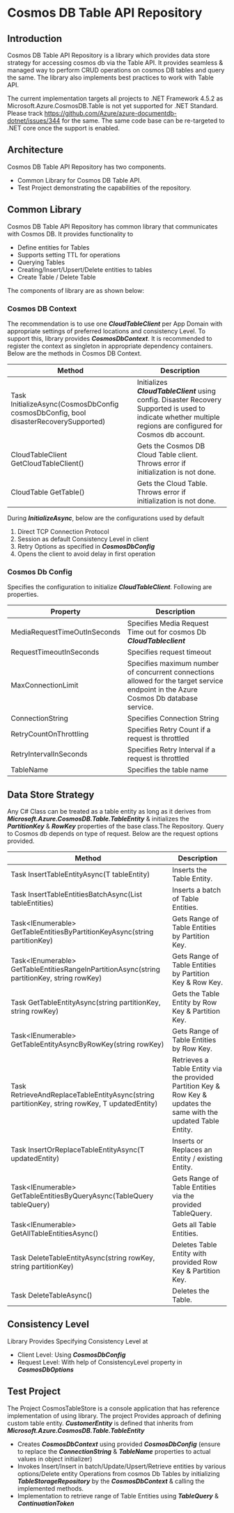 # Cosmos DB Table API Repository

## Introduction
Cosmos DB Table API Repository is a library which provides data store strategy for accessing cosmos db via the Table API. It provides seamless & managed way to perform CRUD operations on cosmos DB tables and query the same. The library also implements best practices to work with Table API.

The current implementation targets all projects to .NET Framework 4.5.2 as Microsoft.Azure.CosmosDB.Table is not yet supported for .NET Standard. Please track https://github.com/Azure/azure-documentdb-dotnet/issues/344 for the same. The same code base can be re-targeted to .NET core once the support is enabled.

## Architecture
Cosmos DB Table API Repository has two components.
* Common Library for Cosmos DB Table API.
* Test Project demonstrating the capabilities of the repository.

## Common Library
Cosmos DB Table API Repository has common library that communicates with Cosmos DB. It provides functionality to
* Define entities for Tables
* Supports setting TTL for operations
* Querying Tables
* Creating/Insert/Upsert/Delete entities to tables
* Create Table / Delete Table

The components of library are as shown below:

### Cosmos DB Context
The recommendation is to use one **_CloudTableClient_** per App Domain with appropriate settings of preferred locations and consistency Level. To support this, library provides **_CosmosDbContext_**. It is recommended to register the context as singleton in appropriate dependency containers. Below are the methods in Cosmos DB Context.

| Method                                                                                       | Description   |
| -------------------------------------------------------------------------------------------- |---------------|
| Task InitializeAsync(CosmosDbConfig cosmosDbConfig, bool disasterRecoverySupported)      | Initializes **_CloudTableClient_** using config. Disaster Recovery Supported is used to indicate whether multiple regions are configured for Cosmos db account. |
| CloudTableClient GetCloudTableClient()                                                       | Gets the Cosmos DB Cloud Table client. Throws error if initialization is not done.|
| CloudTable GetTable()                                                                        | Gets the Cloud Table. Throws error if initialization is not done.|

During **_InitializeAsync_**, below are the configurations used by default
1. Direct TCP Connection Protocol
2. Session as default Consistency Level in client
3. Retry Options as specified in **_CosmosDbConfig_**
4. Opens the client to avoid delay in first operation

###  Cosmos Db Config
Specifies the configuration to initialize **_CloudTableClient_**. Following are properties.

| Property                                                                                       | Description   |
| --------------------------------------------------------------------------------------------   |---------------|
| MediaRequestTimeOutInSeconds                                                                   | Specifies Media Request Time out for cosmos Db **_CloudTableclient_** |
| RequestTimeoutInSeconds                                                                        | Specifies request timeout |
| MaxConnectionLimit                                                                             | Specifies maximum number of concurrent connections allowed for the target service endpoint in the Azure Cosmos Db database service. |
| ConnectionString                                                                               | Specifies Connection String |
| RetryCountOnThrottling                                                                         | Specifies Retry Count if a request is throttled |
| RetryIntervalInSeconds                                                                         | Specifies Retry Interval if a request is throttled |
| TableName                                                                                      | Specifies the table name|

## Data Store Strategy
Any C# Class can be treated as a table entity as long as it derives from **_Microsoft.Azure.CosmosDB.Table.TableEntity_** & initializes the **_PartitionKey_** & **_RowKey_** properties of the base class.The Repository. Query to Cosmos db depends on type of request. Below are the request options provided.

| Method                                                                                       | Description   |
| -------------------------------------------------------------------------------------------- |---------------|
| Task<int> InsertTableEntityAsync(T tableEntity)                                              | Inserts the Table Entity. |
| Task InsertTableEntitiesBatchAsync(List<T> tableEntities)                                    | Inserts a batch of Table Entities.|
| Task<IEnumerable<T>> GetTableEntitiesByPartitionKeyAsync(string partitionKey)                | Gets Range of Table Entities by Partition Key.|
| Task<IEnumerable<T>> GetTableEntitiesRangeInPartitionAsync(string partitionKey, string rowKey)| Gets Range of Table Entities by Partition Key & Row Key.|
| Task<T> GetTableEntityAsync(string partitionKey, string rowKey)                              | Gets the Table Entity by Row Key & Partition Key.|
| Task<IEnumerable<T>> GetTableEntityAsyncByRowKey(string rowKey)                              | Gets Range of Table Entities by Row Key.|
| Task RetrieveAndReplaceTableEntityAsync(string partitionKey, string rowKey, T updatedEntity) | Retrieves a Table Entity via the provided Partition Key & Row Key & updates the same with the updated Table Entity.|
| Task<int> InsertOrReplaceTableEntityAsync(T updatedEntity)                                   | Inserts or Replaces an Entity / existing Entity.|
| Task<IEnumerable<T>> GetTableEntitiesByQueryAsync(TableQuery<T> tableQuery)                  | Gets Range of Table Entities via the provided TableQuery.|
| Task<IEnumerable<T>> GetAllTableEntitiesAsync()                                              | Gets all Table Entities.|
| Task<int> DeleteTableEntityAsync(string rowKey, string partitionKey)                         | Deletes Table Entity with provided Row Key & Partition Key.|
| Task<bool> DeleteTableAsync()                                                                | Deletes the Table.| 

## Consistency Level
Library Provides Specifying Consistency Level at
* Client Level: Using **_CosmosDbConfig_**
* Request Level: With help of ConsistencyLevel property in **_CosmosDbOptions_**

## Test Project
The Project CosmosTableStore is a console application that has reference implementation of using library. The project
Provides approach of defining custom table entity. **_CustomerEntity_** is defined that inherits from **_Microsoft.Azure.CosmosDB.Table.TableEntity_**
* Creates **_CosmosDbContext_** using provided **_CosmosDbConfig_** (ensure to replace the **_ConnectionString_** & **_TableName_** properties to actual values in object initializer)
* Invokes Insert/Insert in batch/Update/Upsert/Retrieve entities by various options/Delete entity Operations from cosmos Db Tables by initializing **_TableStorageRepository_** by the **_CosmosDbContext_** & calling the implemented methods.
* Implementation to retrieve range of Table Entities using **_TableQuery_** & **_ContinuationToken_**
